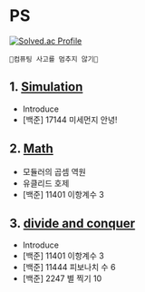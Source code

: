 # PS

[![Solved.ac Profile](http://mazassumnida.wtf/api/v2/generate_badge?boj=one9119)](https://solved.ac/one9119/)

```🧠컴퓨팅 사고를 멈추지 않기🦾```

## 1. [Simulation](https://github.com/choiish98/PS/tree/main/Simulation)
- Introduce
- [백준] 17144 미세먼지 안녕!

## 2. [Math](https://github.com/choiish98/PS/tree/main/Math)
- 모듈러의 곱셈 역원
- 유클리드 호제
- [백준] 11401 이항계수 3

## 3. [divide and conquer](https://github.com/choiish98/PS/tree/main/Divide%20and%20Conquer)
- Introduce
- [백준] 11401 이항계수 3
- [백준] 11444 피보나치 수 6
- [백준] 2247 별 찍기 10

